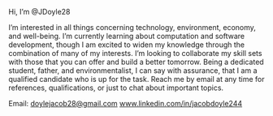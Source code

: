 Hi, I’m @JDoyle28

I’m interested in all things concerning technology, environment, economy, and well-being. I’m currently learning about computation and software development, though I am excited to widen my knowledge through the combination of many of my interests. I’m looking to collaborate my skill sets with those that you can offer and build a better tomorrow. Being a dedicated student, father, and environmentalist, I can say with assurance, that I am a qualified candidate who is up for the task. Reach me by email at any time for references, qualifications, or just to chat about important topics.

Email: doylejacob28@gmail.com
www.linkedin.com/in/jacobdoyle244

